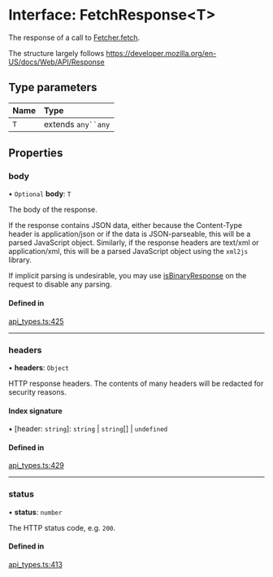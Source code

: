 # Interface: FetchResponse<T\>

The response of a call to [Fetcher.fetch](Fetcher.md#fetch).

The structure largely follows https://developer.mozilla.org/en-US/docs/Web/API/Response

## Type parameters

| Name | Type |
| :------ | :------ |
| `T` | extends `any``any` |

## Properties

### body

• `Optional` **body**: `T`

The body of the response.

If the response contains JSON data, either because the Content-Type header is application/json
or if the data is JSON-parseable, this will be a parsed JavaScript object.
Similarly, if the response headers are text/xml or application/xml, this will be a parsed
JavaScript object using the `xml2js` library.

If implicit parsing is undesirable, you may use [isBinaryResponse](FetchRequest.md#isbinaryresponse) on the request
to disable any parsing.

#### Defined in

[api_types.ts:425](https://github.com/coda/packs-sdk/blob/main/api_types.ts#L425)

___

### headers

• **headers**: `Object`

HTTP response headers. The contents of many headers will be redacted for security reasons.

#### Index signature

▪ [header: `string`]: `string` \| `string`[] \| `undefined`

#### Defined in

[api_types.ts:429](https://github.com/coda/packs-sdk/blob/main/api_types.ts#L429)

___

### status

• **status**: `number`

The HTTP status code, e.g. `200`.

#### Defined in

[api_types.ts:413](https://github.com/coda/packs-sdk/blob/main/api_types.ts#L413)
